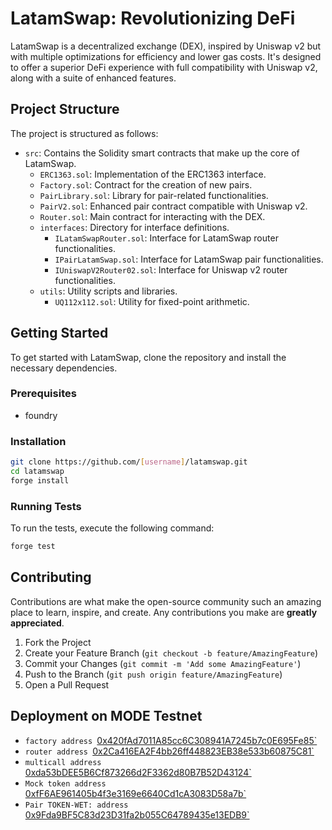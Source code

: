 # LatamSwap: Revolutionizing DeFi

LatamSwap is a decentralized exchange (DEX), inspired by Uniswap v2 but with multiple optimizations for efficiency and lower gas costs. It's designed to offer a superior DeFi experience with full compatibility with Uniswap v2, along with a suite of enhanced features.

## Project Structure

The project is structured as follows:

- `src`: Contains the Solidity smart contracts that make up the core of LatamSwap.
  - `ERC1363.sol`: Implementation of the ERC1363 interface.
  - `Factory.sol`: Contract for the creation of new pairs.
  - `PairLibrary.sol`: Library for pair-related functionalities.
  - `PairV2.sol`: Enhanced pair contract compatible with Uniswap v2.
  - `Router.sol`: Main contract for interacting with the DEX.
  - `interfaces`: Directory for interface definitions.
    - `ILatamSwapRouter.sol`: Interface for LatamSwap router functionalities.
    - `IPairLatamSwap.sol`: Interface for LatamSwap pair functionalities.
    - `IUniswapV2Router02.sol`: Interface for Uniswap v2 router functionalities.
  - `utils`: Utility scripts and libraries.
    - `UQ112x112.sol`: Utility for fixed-point arithmetic.

## Getting Started

To get started with LatamSwap, clone the repository and install the necessary dependencies.

### Prerequisites

- foundry

### Installation

```bash
git clone https://github.com/[username]/latamswap.git
cd latamswap
forge install
```

### Running Tests

To run the tests, execute the following command:

```bash
forge test
```

## Contributing

Contributions are what make the open-source community such an amazing place to learn, inspire, and create. Any contributions you make are **greatly appreciated**.

1. Fork the Project
2. Create your Feature Branch (`git checkout -b feature/AmazingFeature`)
3. Commit your Changes (`git commit -m 'Add some AmazingFeature'`)
4. Push to the Branch (`git push origin feature/AmazingFeature`)
5. Open a Pull Request

## Deployment on MODE Testnet


- `factory address `[0x420fAd7011A85cc6C308941A7245b7c0E695Fe85`](https://https://sepolia.explorer.mode.network/address/0x420fAd7011A85cc6C308941A7245b7c0E695Fe85)
- `router address `[0x2Ca416EA2F4bb26ff448823EB38e533b60875C81`](https://https://sepolia.explorer.mode.network/address/0x2Ca416EA2F4bb26ff448823EB38e533b60875C81)
- `multicall address `[0xda53bDEE5B6Cf873266d2F3362d80B7B52D43124`](https://https://sepolia.explorer.mode.network/address/0xda53bDEE5B6Cf873266d2F3362d80B7B52D43124)
- `Mock token address `[0xfF6AE961405b4f3e3169e6640Cd1cA3083D58a7b`](https://https://sepolia.explorer.mode.network/address/0xfF6AE961405b4f3e3169e6640Cd1cA3083D58a7b)
- `Pair TOKEN-WET: address `[0x9Fda9BF5C83d23D31fa2b055C64789435e13EDB9`](https://https://sepolia.explorer.mode.network/address/0x9Fda9BF5C83d23D31fa2b055C64789435e13EDB9)